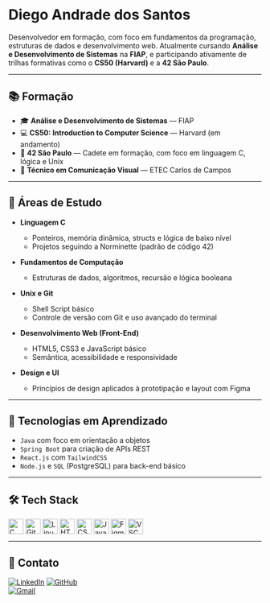 # Diego Andrade dos Santos

Desenvolvedor em formação, com foco em fundamentos da programação, estruturas de dados e desenvolvimento web. Atualmente cursando **Análise e Desenvolvimento de Sistemas** na **FIAP**, e participando ativamente de trilhas formativas como o **CS50 (Harvard)** e a **42 São Paulo**.

---

## 📚 Formação

- 🎓 **Análise e Desenvolvimento de Sistemas** — FIAP  
- 💻 **CS50: Introduction to Computer Science** — Harvard (em andamento)  
- 🧠 **42 São Paulo** — Cadete em formação, com foco em linguagem C, lógica e Unix  
- 🎨 **Técnico em Comunicação Visual** — ETEC Carlos de Campos

---

## 💼 Áreas de Estudo

- **Linguagem C**  
  - Ponteiros, memória dinâmica, structs e lógica de baixo nível  
  - Projetos seguindo a Norminette (padrão de código 42)  

- **Fundamentos de Computação**  
  - Estruturas de dados, algoritmos, recursão e lógica booleana  

- **Unix e Git**  
  - Shell Script básico  
  - Controle de versão com Git e uso avançado do terminal  

- **Desenvolvimento Web (Front-End)**  
  - HTML5, CSS3 e JavaScript básico  
  - Semântica, acessibilidade e responsividade  

- **Design e UI**  
  - Princípios de design aplicados à prototipação e layout com Figma  

---

## 🚧 Tecnologias em Aprendizado

- `Java` com foco em orientação a objetos  
- `Spring Boot` para criação de APIs REST  
- `React.js` com `TailwindCSS`  
- `Node.js` e `SQL` (PostgreSQL) para back-end básico  

---

## 🛠 Tech Stack

<div style="display: inline_block">
  <img align="center" alt="C" height="30" src="https://cdn.jsdelivr.net/gh/devicons/devicon/icons/c/c-original.svg">
  <img align="center" alt="Git" height="30" src="https://cdn.jsdelivr.net/gh/devicons/devicon/icons/git/git-original.svg">
  <img align="center" alt="Linux" height="30" src="https://cdn.jsdelivr.net/gh/devicons/devicon/icons/linux/linux-original.svg">
  <img align="center" alt="HTML" height="30" src="https://cdn.jsdelivr.net/gh/devicons/devicon/icons/html5/html5-original.svg">
  <img align="center" alt="CSS" height="30" src="https://cdn.jsdelivr.net/gh/devicons/devicon/icons/css3/css3-original.svg">
  <img align="center" alt="JavaScript" height="30" src="https://cdn.jsdelivr.net/gh/devicons/devicon/icons/javascript/javascript-original.svg">
  <img align="center" alt="Figma" height="30" src="https://cdn.jsdelivr.net/gh/devicons/devicon/icons/figma/figma-original.svg">
  <img align="center" alt="VSCode" height="30" src="https://cdn.jsdelivr.net/gh/devicons/devicon/icons/vscode/vscode-original.svg">
</div>

---

## 📌 Contato

[![LinkedIn](https://img.shields.io/badge/LinkedIn-0077B5?style=for-the-badge&logo=linkedin&logoColor=white)](https://www.linkedin.com/in/andradedossantosdiego/) 
[![GitHub](https://img.shields.io/badge/GitHub-100000?style=for-the-badge&logo=github&logoColor=white)](https://github.com/diandrade)  
[![Gmail](https://img.shields.io/badge/Gmail-D14836?style=for-the-badge&logo=gmail&logoColor=white)](mailto:contato.andradediego@gmail.com)
